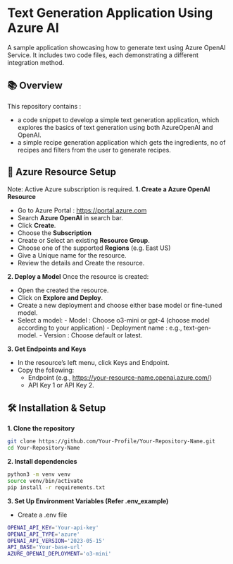# Text Generation Application Using Azure AI

A sample application showcasing how to generate text using Azure OpenAI Service. It includes two code files, each demonstrating a different integration method.

## 📚 Overview
This repository contains :
- a code snippet to develop a simple text generation application, which explores the basics of text generation using both AzureOpenAI and OpenAI.
- a simple recipe generation application which gets the ingredients, no of recipes and filters from the user to generate recipes.

## 🚀 Azure Resource Setup
Note: Active Azure subscription is required.
**1. Create a Azure OpenAI Resource**
- Go to Azure Portal : https://portal.azure.com
- Search **Azure OpenAI** in search bar.
- Click **Create**.
- Choose the **Subscription**
- Create or Select an existing **Resource Group**.
- Choose one of the supported **Regions** (e.g. East US)
- Give a Unique name for the resource.
- Review the details and Create the resource.

**2. Deploy a Model**
Once the resource is created:
- Open the created the resource.
- Click on **Explore and Deploy**.
- Create a new deployment and choose either base model or fine-tuned model.
- Select a model:
        - Model : Choose o3-mini or gpt-4 (choose model according to your application)
        - Deployment name : e.g., text-gen-model.
        - Version : Choose default or latest.

**3. Get Endpoints and Keys**
- In the resource’s left menu, click Keys and Endpoint.
- Copy the following:
   - Endpoint (e.g., https://your-resource-name.openai.azure.com/)
   - API Key 1 or API Key 2.


## 🛠 Installation & Setup
**1. Clone the repository**
```bash 
git clone https://github.com/Your-Profile/Your-Repository-Name.git
cd Your-Repository-Name
```

**2. Install dependencies**
```bash
python3 -m venv venv
source venv/bin/activate
pip install -r requirements.txt
```


**3. Set Up Environment Variables (Refer .env_example)**
- Create a .env file 
```bash
OPENAI_API_KEY='Your-api-key'
OPENAI_API_TYPE='azure'
OPENAI_API_VERSION='2023-05-15'
API_BASE='Your-base-url'
AZURE_OPENAI_DEPLOYMENT='o3-mini'
```




    


